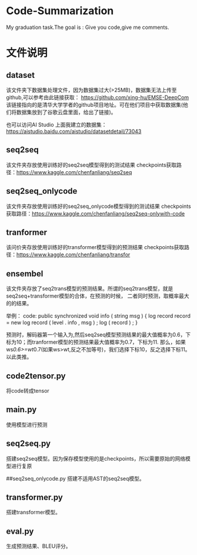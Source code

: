 # Code-Summarization
My graduation task.The goal is : Give you code,give me comments.

# 文件说明
## dataset
该文件夹下数据集处理文件，因为数据集过大(>25MB)，数据集无法上传至github,可以参考由此链接获取：
https://github.com/xing-hu/EMSE-DeepCom
该链接指向的是清华大学学者的github项目地址。可在他们项目中获取数据集(他们将数据集放到了谷歌云盘里面，给出了链接)。

也可以访问AI Studio 上面我建立的数据集：https://aistudio.baidu.com/aistudio/datasetdetail/73043

## seq2seq
该文件夹存放使用训练好的seq2seq模型得到的测试结果
checkpoints获取路径：https://www.kaggle.com/chenfanliang/seq2seq

## seq2seq_onlycode
该文件夹存放使用训练好的seq2seq_onlycode模型得到的测试结果
checkpoints获取路径：https://www.kaggle.com/chenfanliang/seq2seq-onlywith-code

## tranformer
该问价夹存放使用训练好的transformer模型得到的预测结果
checkpoints获取路径：https://www.kaggle.com/chenfanliang/transfor

## ensembel
该文件夹存放了seq2trans模型的预测结果。所谓的seq2trans模型，就是seq2seq+transformer模型的合体，在预测的时候，
二者同时预测，取概率最大的的结果。

举例：
code: public synchronized void info ( string msg ) { log record record = new log record ( level . info , msg ) ; log ( record ) ; }

预测时，解码器第一个输入为<start>,然后seq2seq模型预测结果的最大值概率为0.6，下标为10；而tranformer模型的预测结果最大值概率为0.7，下标为11.
那么，如果 ws*0.6>=wt*0.7(如果ws>wt,反之不加等号)，我们选择下标10，反之选择下标11。以此类推。

## code2tensor.py
将code转成tensor

## main.py
使用模型进行预测

## seq2seq.py
搭建seq2seq模型。因为保存模型使用的是checkpoints，所以需要原始的网络模型进行复原

##seq2seq_onlycode.py
搭建不适用AST的seq2seq模型。

## transformer.py
搭建transformer模型。

## eval.py
生成预测结果、BLEU评分。